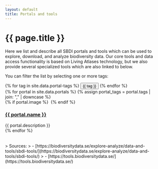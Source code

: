 ```yaml
---
layout: default
title: Portals and tools
---
```

# {{ page.title }}

Here we list and describe all SBDI portals and tools which can be used to explore, download, and analyze biodiversity data. Our core tools and data access functionality is based on Living Atlases technology, but we also provide several specialized tools which are also linked to below.

You can filter the list by selecting one or more tags:
<div class="mb-4 space-x-1">
  {% for tag in site.data.portal-tags %}
    <button data-filter="{{ tag | downcase }}" class="px-3 py-1 mb-2 rounded-full bg-gray-200 text-gray-700 cursor-pointer">{{ tag }}</button>
  {% endfor %}
</div>

<div class="mt-8 grid grid-cols-1 lg:grid-cols-2 gap-6">
{% for portal in site.data.portals %}
  {% assign portal_tags = portal.tags | join: "," | downcase %}
  <article class="shadow-md cursor-pointer hover:bg-slate-100 rounded-lg" onclick="location.href='{{ portal.link }}';" data-tags="{{ portal_tags }}">
    {% if portal.image %}
      <img src="/uploads/portals/{{ portal.image }}" class="h-48 {% if portal.image-full-width %}w-full rounded-t-lg{% else %}m-auto{% endif %}" alt="">
    {% endif %}
    <div class="px-4 py-2">
      <h3><a href="{{ portal.link }}" class="no-underline">{{ portal.name }}</a></h3>
      <div class="tool-description mb-1 text-slate-700">{{ portal.description }}</div>
    </div>
  </article>
{% endfor %}
</div>

<br>
<br>
> Sources:
> - [https://biodiversitydata.se/explore-analyze/data-and-tools/sbdi-tools/](https://biodiversitydata.se/explore-analyze/data-and-tools/sbdi-tools/)
> - [https://tools.biodiversitydata.se/](https://tools.biodiversitydata.se/)

<script defer>
  document.addEventListener("DOMContentLoaded", () => {
    const filterButtons = document.querySelectorAll("[data-filter]");
    const articles = document.querySelectorAll("[data-tags]");

    let activeFilters = new Set();

    filterButtons.forEach(btn => {
      btn.addEventListener("click", () => {
        const tag = btn.dataset.filter;

        if (activeFilters.has(tag)) {
          activeFilters.delete(tag);
          btn.classList.remove("bg-blue-600", "text-white");
          btn.classList.add("bg-gray-200", "text-gray-700");
        } else {
          activeFilters.add(tag);
          btn.classList.add("bg-blue-600", "text-white");
          btn.classList.remove("bg-gray-200", "text-gray-700");
        }

        articles.forEach(article => {
          const tags = article.dataset.tags.split(",");
          // check if all activeFilters are included
          const visible = [...activeFilters].every(f => tags.includes(f));
          article.style.display = visible || activeFilters.size === 0 ? "" : "none";
        });
      });
    });
  });
</script>